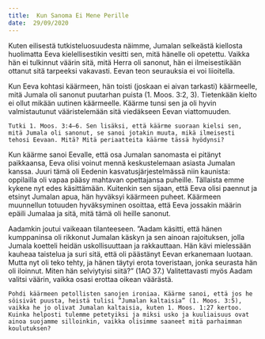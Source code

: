 ```yaml
---
title:  Kun Sanoma Ei Mene Perille
date:  29/09/2020
---
```


Kuten eilisestä tutkisteluosuudesta näimme, Jumalan sel­keästä kiellosta huolimatta Eeva kielellisestikin vesitti sen, mitä hänelle oli opetettu. Vaikka hän ei tulkinnut väärin sitä, mitä Herra oli sanonut, hän ei ilmeisestikään ottanut sitä tarpeeksi vakavasti. Eevan teon seurauksia ei voi liioitella.

Kun Eeva kohtasi käärmeen, hän toisti (joskaan ei aivan tarkasti) käärmeelle, mitä Jumala oli sanonut puutarhan puista (1. Moos. 3:2, 3). Tietenkään kielto ei ollut mikään uutinen käärmeelle. Käärme tunsi sen ja oli hyvin valmistautunut vääristelemään sitä viedäkseen Eevan viattomuuden.

`Tutki 1. Moos. 3:4–6. Sen lisäksi, että käärme suoraan kielsi sen, mitä Jumala oli sanonut, se sanoi jotakin muuta, mikä ilmeisesti tehosi Eevaan. Mitä? Mitä periaatteita käärme tässä hyödynsi?`

Kun käärme sanoi Eevalle, että osa Jumalan sanomasta ei pitänyt paikkaansa, Eeva olisi voinut mennä keskustelemaan asiasta Jumalan kanssa. Juuri tämä oli Eedenin kasvatusjärjestelmässä niin kaunista: oppilailla oli vapaa pääsy mahtavan opettajansa puheille. Tällaista emme kykene nyt edes käsittämään. Kuitenkin sen sijaan, että Eeva olisi paennut ja etsinyt Jumalan apua, hän hyväksyi käärmeen puheet. Käärmeen muunnellun totuuden hyväksyminen osoittaa, että Eeva jossakin määrin epäili Jumalaa ja sitä, mitä tämä oli heille sanonut.

Aadamkin joutui vaikeaan tilanteeseen. ”Aadam käsitti, että hänen kumppaninsa oli rikkonut Jumalan käskyn ja sen ainoan rajoituksen, jolla Jumala koetteli heidän uskollisuuttaan ja rakkauttaan. Hän kävi mielessään kauheaa taistelua ja suri sitä, että oli päästänyt Eevan erkanemaan luotaan. Mutta nyt oli teko tehty, ja hänen täytyi erota toveristaan, jonka seurasta hän oli iloinnut. Miten hän selviytyisi siitä?” (1AO 37.) Valitettavasti myös Aadam valitsi väärin, vaikka osasi erottaa oikean väärästä.

`Pohdi käärmeen petollisten sanojen ironiaa. Käärme sanoi, että jos he söisivät puusta, heistä tulisi ”Jumalan kaltaisia” (1. Moos. 3:5), vaikka he jo olivat Jumalan kaltaisia, kuten 1. Moos. 1:27 kertoo. Kuinka helposti tulemme petetyiksi ja miksi usko ja kuuliaisuus ovat ainoa suojamme silloinkin, vaikka olisimme saaneet mitä parhaimman koulutuksen?`
